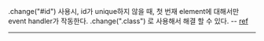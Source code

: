 
.change("#id") 사용시, id가 unique하지 않을 때, 첫 번재 element에 대해서만 event handler가 작동한다.
.change(".class") 로 사용해서 해결 할 수 있다.
-- [ref][1]



---

[1]: https://stackoverflow.com/questions/9772985/jquery-change-only-fires-on-the-first-change/10492157#10492157